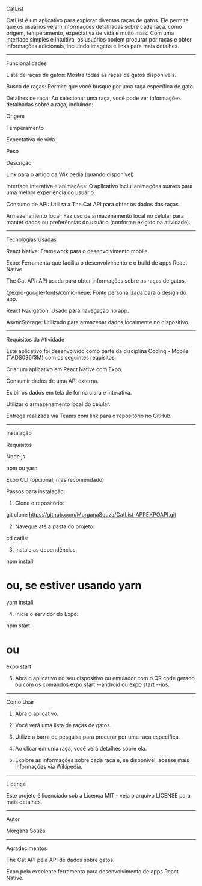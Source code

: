 CatList

CatList é um aplicativo para explorar diversas raças de gatos. Ele permite que os usuários vejam informações detalhadas sobre cada raça, como origem, temperamento, expectativa de vida e muito mais. Com uma interface simples e intuitiva, os usuários podem procurar por raças e obter informações adicionais, incluindo imagens e links para mais detalhes.


---

Funcionalidades

Lista de raças de gatos: Mostra todas as raças de gatos disponíveis.

Busca de raças: Permite que você busque por uma raça específica de gato.

Detalhes de raça: Ao selecionar uma raça, você pode ver informações detalhadas sobre a raça, incluindo:

Origem

Temperamento

Expectativa de vida

Peso

Descrição

Link para o artigo da Wikipedia (quando disponível)


Interface interativa e animações: O aplicativo inclui animações suaves para uma melhor experiência do usuário.

Consumo de API: Utiliza a The Cat API para obter os dados das raças.

Armazenamento local: Faz uso de armazenamento local no celular para manter dados ou preferências do usuário (conforme exigido na atividade).



---

Tecnologias Usadas

React Native: Framework para o desenvolvimento mobile.

Expo: Ferramenta que facilita o desenvolvimento e o build de apps React Native.

The Cat API: API usada para obter informações sobre as raças de gatos.

@expo-google-fonts/comic-neue: Fonte personalizada para o design do app.

React Navigation: Usado para navegação no app.

AsyncStorage: Utilizado para armazenar dados localmente no dispositivo.



---

Requisitos da Atividade

Este aplicativo foi desenvolvido como parte da disciplina Coding - Mobile (TADS036/3M) com os seguintes requisitos:

Criar um aplicativo em React Native com Expo.

Consumir dados de uma API externa.

Exibir os dados em tela de forma clara e interativa.

Utilizar o armazenamento local do celular.


Entrega realizada via Teams com link para o repositório no GitHub.


---

Instalação

Requisitos

Node.js

npm ou yarn

Expo CLI (opcional, mas recomendado)


Passos para instalação:

1. Clone o repositório:

git clone https://github.com/MorganaSouza/CatList-APPEXPOAPI.git


2. Navegue até a pasta do projeto:

cd catlist


3. Instale as dependências:

npm install
# ou, se estiver usando yarn
yarn install


4. Inicie o servidor do Expo:

npm start
# ou
expo start


5. Abra o aplicativo no seu dispositivo ou emulador com o QR code gerado ou com os comandos expo start --android ou expo start --ios.




---

Como Usar

1. Abra o aplicativo.


2. Você verá uma lista de raças de gatos.


3. Utilize a barra de pesquisa para procurar por uma raça específica.


4. Ao clicar em uma raça, você verá detalhes sobre ela.


5. Explore as informações sobre cada raça e, se disponível, acesse mais informações via Wikipedia.




---

Licença

Este projeto é licenciado sob a Licença MIT - veja o arquivo LICENSE para mais detalhes.


---

Autor

Morgana Souza


---

Agradecimentos

The Cat API pela API de dados sobre gatos.

Expo pela excelente ferramenta para desenvolvimento de apps React Native.